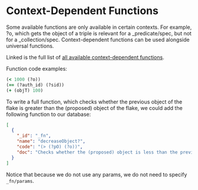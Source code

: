 # Context-Dependent Functions

Some available functions are only available in certain contexts. For example, ?o, which gets the object of a triple is relevant for a \_predicate/spec, but not for a \_collection/spec. Context-dependent functions can be used alongside universal functions.

Linked is the full list of <a href="/docs/smart-functions#context-dependent-functions" target="_blank">all available context-dependent functions</a>.

Function code examples:

```clj
(< 1000 (?o))
(== (?auth_id) (?sid))
(+ (objT) 100)
```

To write a full function, which checks whether the previous object of the flake is greater than the (proposed) object of the flake, we could add the following function to our database:

```json
[
  {
    "_id": "_fn",
    "name": "decreaseObject?",
    "code": "(> (?pO) (?o))",
    "doc": "Checks whether the (proposed) object is less than the previous object."
  }
]
```

Notice that because we do not use any params, we do not need to specify `_fn/params`.

